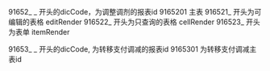 91652_ _ 开头的dicCode，为调整调剂的报表id
9165201 主表
916521_ 开头为可编辑的表格 editRender
916522_ 开头为只查询的表格 cellRender
916523_ 开头为表单 itemRender

91653_ _ 开头的dicCode, 为转移支付调减的报表id
9165301 为转移支付调减主表id